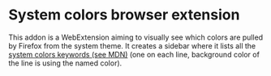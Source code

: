 # System colors browser extension

This addon is a WebExtension aiming to visually see which colors are pulled by Firefox from the system theme.
It creates a sidebar where it lists all the [system colors keywords (see MDN)](https://developer.mozilla.org/en-US/docs/Web/CSS/color_value#system_colors) (one on each line, background color of the line is using the named color).
